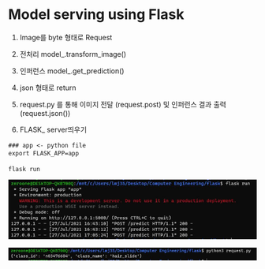 # Model serving using Flask

1. Image를 byte 형태로 Request

2. 전처리 model_.transform_image()

3. 인퍼런스 model_.get_prediction()

4. json 형태로 return

5. request.py 를 통해 이미지 전달 (request.post) 및 인퍼런스 결과 출력 (request.json())

6. FLASK_ server띄우기
```
### app <- python file
export FLASK_APP=app 

flask run
```

![cap1](https://github.com/juniroc/ML_ops/blob/main/model_serving_using_flask/capture/cap_1.JPG)

![cap2](https://github.com/juniroc/ML_ops/blob/main/model_serving_using_flask/capture/cap_2.JPG)

